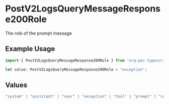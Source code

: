 # PostV2LogsQueryMessageResponse200Role

The role of the prompt message

## Example Usage

```typescript
import { PostV2LogsQueryMessageResponse200Role } from "orq-poc-typescript-multi-env-version/models/operations";

let value: PostV2LogsQueryMessageResponse200Role = "exception";
```

## Values

```typescript
"system" | "assistant" | "user" | "exception" | "tool" | "prompt" | "correction" | "expected_output"
```